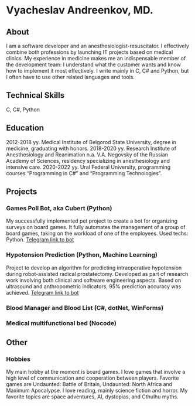 # Vyacheslav Andreenkov, MD.
## About
I am a software developer and an anesthesiologist-resuscitator. I effectively combine both professions by launching IT projects based on medical clinics. My experience in medicine makes me an indispensable member of the development team: I understand what the customer wants and know how to implement it most effectively. I write mainly in C, C# and Python, but I often have to use other related languages and tools.
## Technical Skills
C, C#, Python
## Education
2012-2018 yy.  Medical Institute of Belgorod State University, degree in medicine, graduating with honors.
2018-2020 yy.  Research Institute of Anesthesiology and Reanimation n.a. V.A. Negovsky of the Russian Academy of Sciences, residency specializing in anesthesiology and intensive care.
2020-2022 yy.  Ural Federal University, programming courses “Programming in C#” and “Programming Technologies”.
## Projects
### Games Poll Bot, aka Cubert (Python)
My successfully implemented pet project to create a bot for organizing surveys on board games. It fully automates the management of a group of board games, taking on the workload of one of the employees.
Used techs: Python.
[Telegram link to bot](https://t.me/GamesPollBot)
### Hypotension Prediction (Python, Machine Learning)
Project to develop an algorithm for predicting intraoperative hypotension during robot-assisted radical prostatectomy. Developed as part of research work involving both clinical and software engineering aspects. Based on ultrasound and anthropometric indicators, 95% prediction accuracy was achieved.
[Telegram link to bot](https://t.me/HypoPredBot)
### Blood Manager and Blood List (C#, dotNet, WinForms)

### Medical multifunctional bed (Nocode)

## Other
### Hobbies
My main hobby at the moment is board games. I love games that involve a high level of communication and cooperation between players. Favorite games are Undaunted: Battle of Britain, Undaunted: North Africa and Maximum Apocalypse.
I love reading, mainly science fiction and horror. My favorite topics are space adventures, AI, dystopias, and Cthulhu myths.
